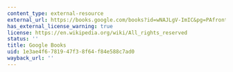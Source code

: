 ```yaml
---
content_type: external-resource
external_url: https://books.google.com/books?id=wNAJLgV-ImIC&pg=PAfrontcover#v=onepage&q&f=false
has_external_license_warning: true
license: https://en.wikipedia.org/wiki/All_rights_reserved
status: ''
title: Google Books
uid: 1e3ae4f6-7819-47f3-8f64-f84e588c7ad0
wayback_url: ''
---
```

